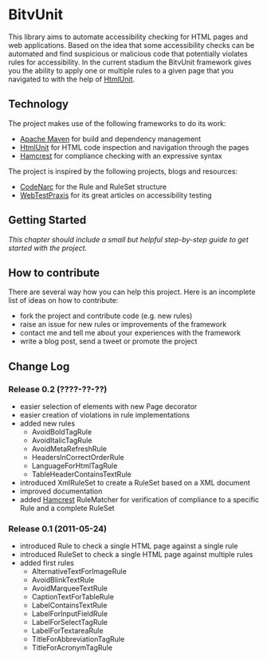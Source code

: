 BitvUnit
=============

This library aims to automate accessibility checking for HTML pages and web applications. Based on the idea that some accessibility checks can be automated and find suspicious or malicious code that potentially violates rules for accessibility.
In the current stadium the BitvUnit framework gives you the ability to apply one or multiple rules to a given page that you navigated to with the help of [HtmlUnit].

Technology
----------

The project makes use of the following frameworks to do its work:

* [Apache Maven] for build and dependency management
* [HtmlUnit] for HTML code inspection and navigation through the pages
* [Hamcrest] for compliance checking with an expressive syntax

The project is inspired by the following projects, blogs and resources:

* [CodeNarc](http://codenarc.sourceforge.net) for the Rule and RuleSet structure
* [WebTestPraxis](http://webtestpraxis.de/blog/?tag=barrierefreiheit) for its great articles on accessibility testing

Getting Started
---------------

_This chapter should include a small but helpful step-by-step guide to get started with the project._

How to contribute
-----------------

There are several way how you can help this project. Here is an incomplete list of ideas on how to contribute:

* fork the project and contribute code (e.g. new rules)
* raise an issue for new rules or improvements of the framework
* contact me and tell me about your experiences with the framework
* write a blog post, send a tweet or promote the project

Change Log
----------

### Release 0.2 (????-??-??)

* easier selection of elements with new Page decorator
* easier creation of violations in rule implementations
* added new rules
    * AvoidBoldTagRule
    * AvoidItalicTagRule
    * AvoidMetaRefreshRule
    * HeadersInCorrectOrderRule
    * LanguageForHtmlTagRule
    * TableHeaderContainsTextRule
* introduced XmlRuleSet to create a RuleSet based on a XML document
* improved documentation
* added [Hamcrest] RuleMatcher for verification of compliance to a specific Rule and a complete RuleSet

### Release 0.1 (2011-05-24)

* introduced Rule to check a single HTML page against a single rule
* introduced RuleSet to check a single HTML page against multiple rules
* added first rules
    * AlternativeTextForImageRule
    * AvoidBlinkTextRule
    * AvoidMarqueeTextRule
    * CaptionTextForTableRule
    * LabelContainsTextRule
    * LabelForInputFieldRule
    * LabelForSelectTagRule
    * LabelForTextareaRule
    * TitleForAbbreviationTagRule
    * TitleForAcronymTagRule

[Apache Maven]: http://maven.apache.org
[Hamcrest]: http://code.google.com/p/hamcrest/
[HtmlUnit]: http://htmlunit.sourceforge.net
